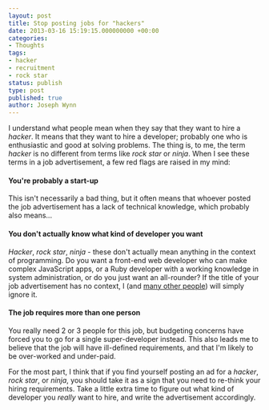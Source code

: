 ```yaml
---
layout: post
title: Stop posting jobs for "hackers"
date: 2013-03-16 15:19:15.000000000 +00:00
categories:
- Thoughts
tags:
- hacker
- recruitment
- rock star
status: publish
type: post
published: true
author: Joseph Wynn
---
```

<p>I understand what people mean when they say that they want to hire a <em>hacker</em>. It means that they want to hire a developer; probably one who is enthusiastic and good at solving problems. The thing is, to me, the term <em>hacker </em>is no different from terms like <em>rock star</em> or <em>ninja</em>. When I see these terms in a job advertisement, a few red flags are raised in my mind:</p>
<h4>You're probably a start-up</h4>
<p>This isn't necessarily a bad thing, but it often means that whoever posted the job advertisement has a lack of technical knowledge, which probably also means...</p>
<h4>You don't actually know what kind of developer you want</h4>
<p><em>Hacker</em>, <em>rock star</em>, <em>ninja</em> - these don't actually mean anything in the context of programming. Do you want a front-end web developer who can make complex JavaScript apps, or a Ruby developer with a working knowledge in system administration, or do you just want an all-rounder? If the title of your job advertisement has no context, I (and <a href="https://news.ycombinator.com/item?id=1757059">many other people</a>) will simply ignore it.</p>
<h4>The job requires more than one person</h4>
<p>You really need 2 or 3 people for this job, but budgeting concerns have forced you to go for a single super-developer instead. This also leads me to believe that the job will have ill-defined requirements, and that I'm likely to be over-worked and under-paid.</p>
<p>For the most part, I think that if you find yourself posting an ad for a <em>hacker</em>, <em>rock star</em>, or <em>ninja</em>, you should take it as a sign that you need to re-think your hiring requirements. Take a little extra time to figure out what kind of developer you <em>really</em> want to hire, and write the advertisement accordingly.</p>

